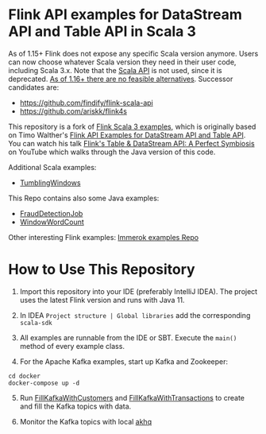 # Flink API examples for DataStream API and Table API in Scala 3

As of 1.15+ Flink does not expose any specific Scala version anymore.
Users can now choose whatever Scala version they need in their user code, including Scala 3.x.
Note that the [Scala API](https://nightlies.apache.org/flink/flink-docs-master/docs/dev/datastream/scala_api_extensions) is not used, since it is deprecated.
[As of 1.16+ there are no feasible alternatives](https://lists.apache.org/thread/7lt5sxrgy4b503z4x2sfq36oy5r7v4vc). Successor candidates are:
* https://github.com/findify/flink-scala-api
* https://github.com/ariskk/flink4s

This repository is a fork of [Flink Scala 3 examples](https://github.com/sjwiesman/flink-scala-3), which is originally based on Timo
Walther's [Flink API Examples for DataStream API and Table API](https://github.com/twalthr/flink-api-examples). You can watch his talk [Flink's Table & DataStream API: A Perfect Symbiosis](https://youtu.be/vLLn5PxF2Lw) on YouTube which walks
through the Java version of this code.
    
Additional Scala examples:
* [TumblingWindows](src/main/scala/com/custom/TumblingWindow.scala)

This Repo contains also some Java examples:
* [FraudDetectionJob](src/main/java/spendreport/FraudDetectionJob.java)
* [WindowWordCount](src/main/java/com/custom/WindowWordCount.java)
  
Other interesting Flink examples: [Immerok examples Repo](https://github.com/pbernet/recipes)

# How to Use This Repository

1. Import this repository into your IDE (preferably IntelliJ IDEA). The project uses the latest Flink version and runs with Java 11.

2. In IDEA `Project structure | Global libraries`  add the corresponding `scala-sdk`

3. All examples are runnable from the IDE or SBT. Execute the `main()` method of every example class.

4. For the Apache Kafka examples, start up Kafka and Zookeeper:

```
cd docker
docker-compose up -d
```

5. Run [FillKafkaWithCustomers](src/main/scala/com/ververica/FillKafkaWithCustomers.scala) and [FillKafkaWithTransactions](src/main/scala/com/ververica/FillKafkaWithTransactions.scala) to create and fill the Kafka topics with data.

6. Monitor the Kafka topics with local [akhq](http://localhost:8081)
